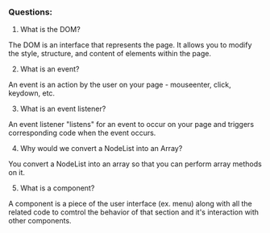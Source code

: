 ### Questions:
1. What is the DOM?

The DOM is an interface that represents the page. It allows you to modify the style, structure, and content of elements within the page.

2. What is an event?

An event is an action by the user on your page - mouseenter, click, keydown, etc.

3. What is an event listener?

An event listener "listens" for an event to occur on your page and triggers corresponding code when the event occurs.

4. Why would we convert a NodeList into an Array?

You convert a NodeList into an array so that you can perform array methods on it.

5. What is a component? 

A component is a piece of the user interface (ex. menu) along with all the related code to comtrol the behavior of that section and it's interaction with other components.